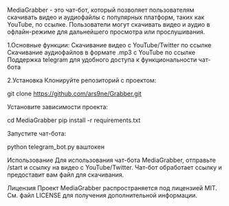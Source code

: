 MediaGrabber - это чат-бот, который позволяет пользователям скачивать видео и аудиофайлы с популярных платформ, таких как YouTube, по ссылке. Пользователи могут скачивать видео и аудио в офлайн-режиме для дальнейшего просмотра или прослушивания.

1.Основные функции:
Скачивание видео с YouTube/Twitter по ссылке
Скачивание аудиофайлов в формате .mp3 с YouTube по ссылке
Поддержка telegram для удобного доступа к функциональности чат-бота

2.Установка
Клонируйте репозиторий с проектом:

git clone https://github.com/ars9ne/Grabber.git

Установите зависимости проекта:

cd MediaGrabber
pip install -r requirements.txt

Запустите чат-бота:

python telegram_bot.py ваштокен

Использование
Для использования чат-бота MediaGrabber, отправьте /start и ссылку на видео с YouTube/Twitter. Чат-бот обработает ссылку и предоставит вам файл для скачивания.

Лицензия
Проект MediaGrabber распространяется под лицензией MIT. См. файл LICENSE для получения дополнительной информации.
